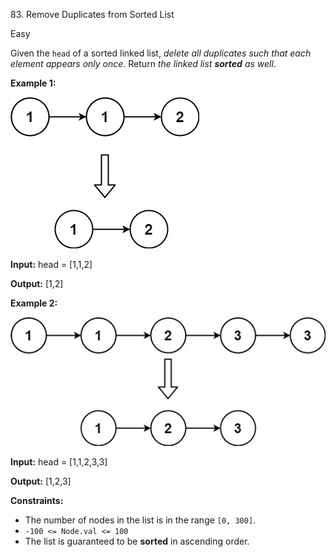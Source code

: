 83\. Remove Duplicates from Sorted List

Easy

Given the `head` of a sorted linked list, _delete all duplicates such that each element appears only once_. Return _the linked list **sorted** as well_.

**Example 1:**

![](list1.jpg)

**Input:** head = [1,1,2]

**Output:** [1,2] 

**Example 2:**

![](list2.jpg)

**Input:** head = [1,1,2,3,3]

**Output:** [1,2,3] 

**Constraints:**

*   The number of nodes in the list is in the range `[0, 300]`.
*   `-100 <= Node.val <= 100`
*   The list is guaranteed to be **sorted** in ascending order.